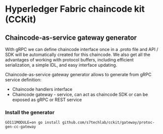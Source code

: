 # Hyperledger Fabric chaincode kit (CCKit)

## Chaincode-as-service gateway generator

With gRPC we can define chaincode interface once in a .proto file and  API / SDK  will be automatically created for this chaincode.
We also get all the advantages of working with protocol buffers, including efficient serialization, a simple IDL, 
and easy interface updating.

Chaincode-as-service gateway generator allows to generate from gRPC service definition:
 
* Chaincode handlers interface 
* Chaincode gateway - service, can act as chaincode SDK or can be exposed as gRPC or REST service

### Install the generator

`GO111MODULE=on go install github.com/s7techlab/cckit/gateway/protoc-gen-cc-gateway`